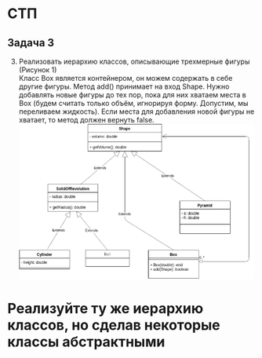 # СТП
## Задача 3
3)	Реализовать иерархию классов, описывающие трехмерные фигуры (Рисунок 1)  
Класс Box является контейнером, он можем содержать в себе другие фигуры. Метод add() принимает на вход Shape. Нужно добавлять новые фигуры до тех пор, пока для них хватаем места в Box (будем считать только объём, игнорируя форму. Допустим, мы переливаем жидкость). Если места для добавления новой фигуры не хватает, то метод должен вернуть false.
![Рисунок 1](image.png)

# Реализуйте ту же иерархию классов, но сделав некоторые классы абстрактными